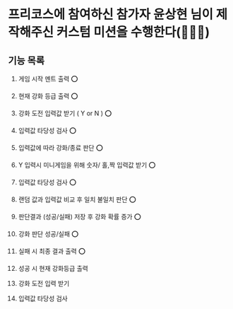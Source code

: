 # 프리코스에 참여하신 참가자 윤상현 님이 제작해주신 커스텀 미션을 수행한다(🙇🏻‍♂️)

## 기능 목록

1. 게임 시작 멘트 출력 ⭕️

2. 현재 강화 등급 출력 ⭕️

3. 강화 도전 입력값 받기 ( Y or N ) ⭕️

4. 입력값 타당성 검사 ⭕️

5. 입력값에 따라 강화/종료 판단 ⭕️

6. Y 입력시 미니게임을 위해 숫자/ 홀,짝 입력값 받기 ⭕️

7. 입력값 타당성 검사 ⭕️

8. 랜덤 값과 입력값 비교 후 일치 불일치 판단 ⭕️

9. 판단결과 (성공/실패) 저장 후 강화 확률 증가 ⭕️

10. 강화 판단 성공/실패 ⭕️

11. 실패 시 최종 결과 출력 ⭕️

12. 성공 시 현재 강화등급 출력

13. 강화 도전 입력 받기

14. 입력값 타당성 검사
